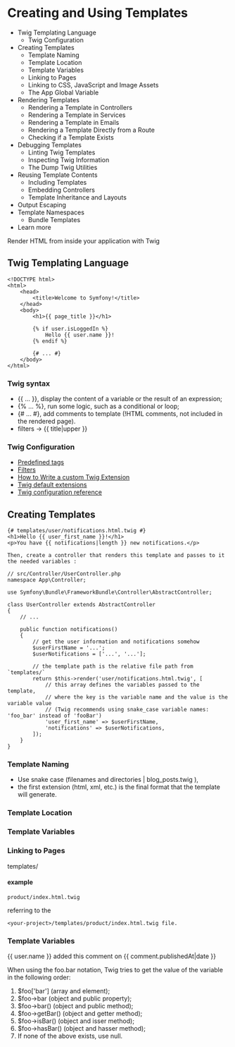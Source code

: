 # Creating and Using Templates 

* Twig Templating Language
    * Twig Configuration
* Creating Templates
    * Template Naming
    * Template Location
    * Template Variables
    * Linking to Pages
    * Linking to CSS, JavaScript and Image Assets
    * The App Global Variable
* Rendering Templates
    * Rendering a Template in Controllers
    * Rendering a Template in Services
    * Rendering a Template in Emails
    * Rendering a Template Directly from a Route
    * Checking if a Template Exists
* Debugging Templates
    * Linting Twig Templates
    * Inspecting Twig Information
    * The Dump Twig Utilities
* Reusing Template Contents
    * Including Templates
    * Embedding Controllers
    * Template Inheritance and Layouts
* Output Escaping
* Template Namespaces
    * Bundle Templates
* Learn more

Render HTML from inside your application with Twig

## Twig Templating Language

    <!DOCTYPE html>
    <html>
        <head>
            <title>Welcome to Symfony!</title>
        </head>
        <body>
            <h1>{{ page_title }}</h1>

            {% if user.isLoggedIn %}
                Hello {{ user.name }}!
            {% endif %}

            {# ... #}
        </body>
    </html>

### Twig syntax 

* {{ ... }}, display the content of a variable or the result of an expression;
* {% ... %}, run some logic, such as a conditional or loop;
* {# ... #}, add comments to template (!HTML comments, not included in the rendered page).
* filters -> {{ title|upper }}

### Twig Configuration

* [Predefined tags](https://twig.symfony.com/doc/2.x/tags/index.html)
* [Filters](https://twig.symfony.com/doc/2.x/filters/index.html)
* [How to Write a custom Twig Extension](https://symfony.com/doc/current/templating/twig_extension.html)
* [Twig default extensions](https://symfony.com/doc/current/reference/twig_reference.html)
* [Twig configuration reference](https://symfony.com/doc/current/reference/configuration/twig.html) 

## Creating Templates

    {# templates/user/notifications.html.twig #}
    <h1>Hello {{ user_first_name }}!</h1>
    <p>You have {{ notifications|length }} new notifications.</p>

    Then, create a controller that renders this template and passes to it the needed variables :

    // src/Controller/UserController.php
    namespace App\Controller;

    use Symfony\Bundle\FrameworkBundle\Controller\AbstractController;

    class UserController extends AbstractController
    {
        // ...

        public function notifications()
        {
            // get the user information and notifications somehow
            $userFirstName = '...';
            $userNotifications = ['...', '...'];

            // the template path is the relative file path from `templates/`
            return $this->render('user/notifications.html.twig', [
                // this array defines the variables passed to the template,
                // where the key is the variable name and the value is the variable value
                // (Twig recommends using snake_case variable names: 'foo_bar' instead of 'fooBar')
                'user_first_name' => $userFirstName,
                'notifications' => $userNotifications,
            ]);
        }
    }

### Template Naming

* Use snake case (filenames and directories | blog_posts.twig ),
* the first extension (html, xml, etc.) is the final format that the template will generate.

### Template Location


### Template Variables


### Linking to Pages

templates/

#### example

    product/index.html.twig 

referring to the 

    <your-project>/templates/product/index.html.twig file.

### Template Variables

<p>{{ user.name }} added this comment on {{ comment.publishedAt|date }}</p>

When using the foo.bar notation, Twig tries to get the value of the variable in the following order:

1. $foo['bar'] (array and element);
2. $foo->bar (object and public property);
3. $foo->bar() (object and public method);
4. $foo->getBar() (object and getter method);
5. $foo->isBar() (object and isser method);
6. $foo->hasBar() (object and hasser method);
7. If none of the above exists, use null.
